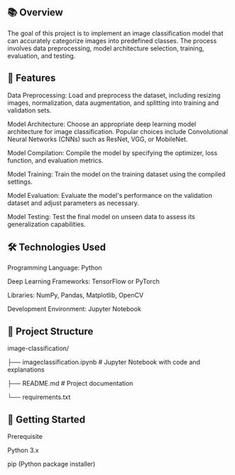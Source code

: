 ## 📚 Overview
The goal of this project is to implement an image classification model that can accurately categorize images into predefined classes. The process involves data preprocessing, model architecture selection, training, evaluation, and testing.​

## 🧰 Features
Data Preprocessing: Load and preprocess the dataset, including resizing images, normalization, data augmentation, and splitting into training and validation sets.

Model Architecture: Choose an appropriate deep learning model architecture for image classification. Popular choices include Convolutional Neural Networks (CNNs) such as ResNet, VGG, or MobileNet.

Model Compilation: Compile the model by specifying the optimizer, loss function, and evaluation metrics.

Model Training: Train the model on the training dataset using the compiled settings.

Model Evaluation: Evaluate the model's performance on the validation dataset and adjust parameters as necessary.

Model Testing: Test the final model on unseen data to assess its generalization capabilities.​

## 🛠️ Technologies Used
Programming Language: Python

Deep Learning Frameworks: TensorFlow or PyTorch

Libraries: NumPy, Pandas, Matplotlib, OpenCV

Development Environment: Jupyter Notebook

## 📂 Project Structure
image-classification/

├── imageclassification.ipynb  # Jupyter Notebook with code and explanations

├── README.md                  # Project documentation

└── requirements.txt

## 🚀 Getting Started

Prerequisite

Python 3.x

pip (Python package installer)

